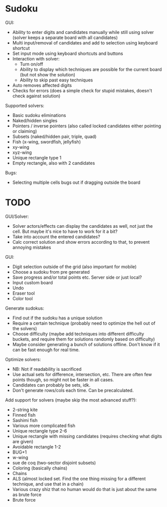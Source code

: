 # Sudoku

GUI:
- Ability to enter digits and candidates manually while still using solver (solver keeps a separate board with all candidates)
- Multi input/removal of candidates and add to selection using keyboard shortcut
- Set input mode using keyboard shortcuts and buttons
- Interaction with solver:
    - Turn on/off
    - Ability to display which techniques are possible for the current board (but not show the solution)
    - Ability to skip past easy techniques
- Auto removes affected digits
- Checks for errors (does a simple check for stupid mistakes, doesn't check against solution)

Supported solvers:
- Basic sudoku eliminations
- Naked/hidden singles
- Pointers / inverse pointers (also called locked candidates either pointing or claiming)
- Subsets (naked/hidden pair, triple, quad)
- Fish (x-wing, swordfish, jellyfish)
- xy-wing
- xyz-wing
- Unique rectangle type 1
- Empty rectangle, also with 2 candidates

Bugs:
- Selecting multiple cells bugs out if dragging outside the board

# TODO

GUI/Solver:
- Solver actors/effects can display the candidates as well, not just the cell. But maybe it's nice to have to work for it a bit?
- Take into account the entered candidates?
- Calc correct solution and show errors according to that, to prevent annoying mistakes

GUI:
- Digit selection outside of the grid (also important for mobile)
- Choose a sudoku from pre generated
- Save progress and/or total points etc. Server side or just local?
- Input custom board
- Undo
- Eraser tool
- Color tool

Generate sudokus:
- Find out if the sudoku has a unique solution
- Require a certain technique (probably need to optimize the hell out of the solvers)
- Choose difficulty (maybe add techniques into different difficulty buckets, and require them for solutions randomly based on difficulty)
- Maybe consider generating a bunch of solutions offline. Don't know if it can be fast enough for real time.

Optimize solvers:
- NB: Not if readability is sacrificed
- Use actual sets for difference, intersection, etc. There are often few points though, so might not be faster in all cases.
- Candidates can probably be sets, idk.
- Don't generate rows/cols each time. Can be precalculated.

Add support for solvers (maybe skip the most advanced stuff?):
- 2-string kite
- Finned fish
- Sashimi fish
- Various more complicated fish
- Unique rectangle type 2-6
- Unique rectangle with missing candidates (requires checking what digits are given)
- Avoidable rectangle 1-2
- BUG+1
- w-wing
- sue de coq (two-sector disjoint subsets)
- Coloring (basically chains)
- Chains
- ALS (almost locked set. Find the one thing missing for a different technique, and use that in a chain)
- Various crazy shiz that no human would do that is just about the same as brute force
- Brute force